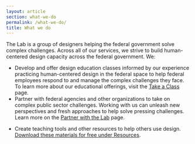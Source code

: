 ```yaml
---
layout: article
section: what-we-do
permalink: /what-we-do/
title: What we do
---
```


The Lab is a group of designers helping the federal government solve complex challenges. Across all of our services, we strive to build human-centered design capacity across the federal government. We:

*	Develop and offer design education classes informed by our experience practicing human-centered design in the federal space to help federal employees respond to and manage the complex challenges they face. To learn more about our educational offerings, visit the [Take a Class](../take-a-class/) page.  
*	Partner with federal agencies and other organizations to take on complex public sector challenges. Working with us can unleash new perspectives and fresh approaches to help solve pressing challenges. Learn more on the [Partner with the Lab](partner/) page.
<!-- *	Host and participate in events across the country dedicated to bringing innovators together to build and support human-centered design as an effective approach for solving complex challenges. Visit [Events](events/) to learn more about upcoming opportunities. -->
*	Create teaching tools and other resources to help others use design. [Download these materials for free under Resources](resources/).

